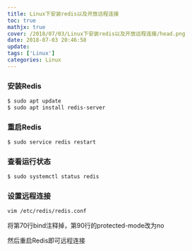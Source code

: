 ```yaml
---
title: Linux下安装redis以及开放远程连接
toc: true
mathjx: true
cover: /2018/07/03/Linux下安装redis以及开放远程连接/head.png
date: 2018-07-03 20:46:58
update:
tags: ['Linux']
categories: Linux
---
```


### 安装Redis
~~~bash
$ sudo apt update
$ sudo apt install redis-server
~~~

### 重启Redis
~~~bash
$ sudo service redis restart
~~~


### 查看运行状态
~~~bash
$ sudo systemctl status redis
~~~

### 设置远程连接
~~~bash
vim /etc/redis/redis.conf
~~~
将第70行bind注释掉，第90行的protected-mode改为no

然后重启Redis即可远程连接
